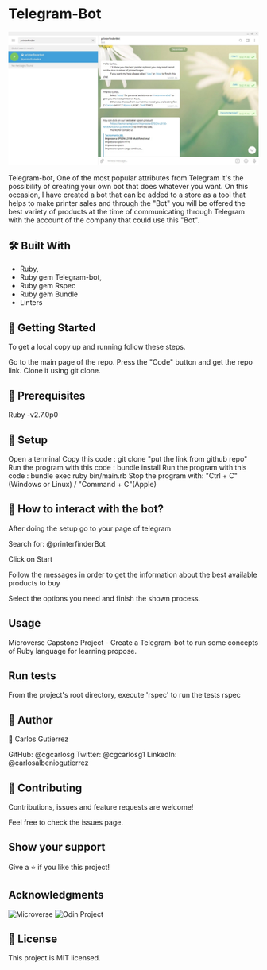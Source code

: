 # Telegram-Bot
![screenshot](https://github.com/cgcarlosg/Telegram-Bot/blob/Feature/assets/capstone2020Bot.jpg)

Telegram-bot, One of the most popular attributes from Telegram it's the possibility of creating your own bot that does whatever you want. On this occasion, I have created a bot that can be added to a store as a tool that helps to make printer sales and through the "Bot" you will be offered the best variety of products at the time of communicating through Telegram with the account of the company that could use this "Bot".

## 🛠 Built With
- Ruby,
- Ruby gem Telegram-bot,
- Ruby gem Rspec
- Ruby gem Bundle
- Linters

## 🔧 Getting Started
To get a local copy up and running follow these steps.

Go to the main page of the repo.
Press the "Code" button and get the repo link.
Clone it using git clone.

## 📝 Prerequisites
Ruby -v2.7.0p0

## 📝 Setup
Open a terminal
Copy this code : git clone "put the link from github repo"
Run the program with this code : bundle install
Run the program with this code : bundle exec ruby bin/main.rb
Stop the program with: "Ctrl + C" (Windows or Linux) / "Command + C"(Apple)

## 📝 How to interact with the bot?
After doing the setup go to your page of telegram

Search for: @printerfinderBot

Click on Start

Follow the messages in order to get the information about the best available products to buy

Select the options you need and finish the shown process.

## Usage
Microverse Capstone Project - Create a Telegram-bot to run some concepts of Ruby language for learning propose.

## Run tests
From the project's root directory, execute 'rspec' to run the tests
rspec

## 👤 Author
👤 Carlos Gutierrez

GitHub: @cgcarlosg
Twitter: @cgcarlosg1
LinkedIn: @carlosalbeniogutierrez

## 🤝 Contributing
Contributions, issues and feature requests are welcome!

Feel free to check the issues page.

## Show your support
Give a ⭐️ if you like this project!

## Acknowledgments
![Microverse](https://www.microverse.org/)
![Odin Project](https://www.theodinproject.com/)

## 📝 License
This project is MIT licensed.

